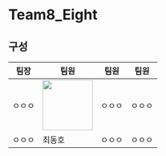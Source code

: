 # Team8_Eight

## 구성
|**팀장**|**팀원**|**팀원**|**팀원**|  
|-----------| ----------- | -----------| ------------|  
|ㅇㅇㅇ|[<img src="https://user-images.githubusercontent.com/96968834/212670363-ae5dbf8f-dc1a-41b2-a08e-21a6f5f345b1.jpg" width="100">](./Members/Dongho.md)| ㅇㅇㅇ|ㅇㅇㅇ|  
|ㅇㅇㅇ|최동호|ㅇㅇㅇ|ㅇㅇㅇ|

